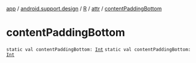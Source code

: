 [app](../../../index.md) / [android.support.design](../../index.md) / [R](../index.md) / [attr](index.md) / [contentPaddingBottom](./content-padding-bottom.md)

# contentPaddingBottom

`static val contentPaddingBottom: `[`Int`](https://kotlinlang.org/api/latest/jvm/stdlib/kotlin/-int/index.html)
`static val contentPaddingBottom: `[`Int`](https://kotlinlang.org/api/latest/jvm/stdlib/kotlin/-int/index.html)